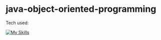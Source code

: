 # java-object-oriented-programming
Tech used:

[![My Skills](https://skillicons.dev/icons?i=java)](https://skillicons.dev)
